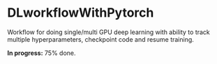 # DLworkflowWithPytorch

Workflow for doing single/multi GPU deep learning with ability to track multiple hyperparameters, checkpoint code and resume training.

**In progress:** 75% done.

